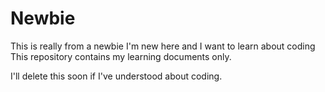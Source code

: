 # Newbie
This is really from a newbie
I'm new here and I want to learn about coding
This repository contains my learning documents only.

I'll delete this soon if I've understood about coding.
